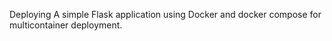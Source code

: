 Deploying A simple Flask application using Docker and docker compose for multicontainer deployment.
